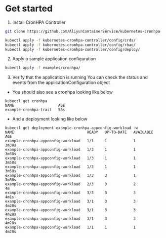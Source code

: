 # Get started

1. Install CronHPA Controller

```sh
git clone https://github.com/AliyunContainerService/kubernetes-cronhpa-controller.git --depth=1

kubectl apply -f kubernetes-cronhpa-controller/config/crds/
kubectl apply -f kubernetes-cronhpa-controller/config/rbac/
kubectl apply -f kubernetes-cronhpa-controller/config/deploy/
```

2. Apply a sample application configuration
```sh
kubectl apply -f examples/cronhpa/
```

3. Verify that the application is running You can check the status and events from the applicationConfiguration object
- You should also see a cronhpa looking like below
```console
kubectl get cronhpa
NAME                    AGE
example-cronhpa-trait   58s
```


- And a deployment looking like below
```console
kubectl get deployment example-cronhpa-appconfig-workload -w
NAME                                 READY   UP-TO-DATE   AVAILABLE   AGE
example-cronhpa-appconfig-workload   1/1     1            1           3m38s
example-cronhpa-appconfig-workload   1/3     1            1           3m58s
example-cronhpa-appconfig-workload   1/3     1            1           3m58s
example-cronhpa-appconfig-workload   1/3     1            1           3m58s
example-cronhpa-appconfig-workload   1/3     3            1           3m58s
example-cronhpa-appconfig-workload   2/3     3            2           4m
example-cronhpa-appconfig-workload   3/3     3            3           4m1s
example-cronhpa-appconfig-workload   3/1     3            3           4m28s
example-cronhpa-appconfig-workload   3/1     3            3           4m28s
example-cronhpa-appconfig-workload   3/1     3            3           4m28s
example-cronhpa-appconfig-workload   1/1     1            1           4m28s
```